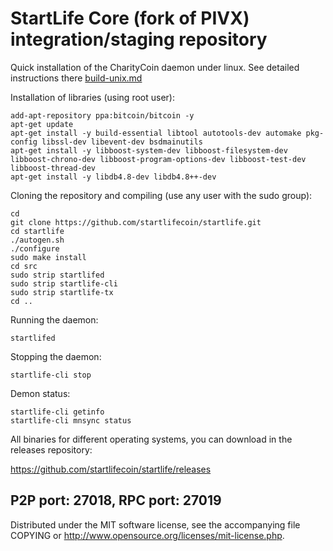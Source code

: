 StartLife Core (fork of PIVX) integration/staging repository
======================================



Quick installation of the CharityCoin daemon under linux. See detailed instructions there [build-unix.md](build-unix.md)

Installation of libraries (using root user):

    add-apt-repository ppa:bitcoin/bitcoin -y
    apt-get update
    apt-get install -y build-essential libtool autotools-dev automake pkg-config libssl-dev libevent-dev bsdmainutils
    apt-get install -y libboost-system-dev libboost-filesystem-dev libboost-chrono-dev libboost-program-options-dev libboost-test-dev libboost-thread-dev
    apt-get install -y libdb4.8-dev libdb4.8++-dev

Cloning the repository and compiling (use any user with the sudo group):

    cd
    git clone https://github.com/startlifecoin/startlife.git
    cd startlife
    ./autogen.sh
    ./configure
    sudo make install
    cd src
    sudo strip startlifed
    sudo strip startlife-cli
    sudo strip startlife-tx
    cd ..

Running the daemon:

    startlifed 

Stopping the daemon:

    startlife-cli stop

Demon status:

    startlife-cli getinfo
    startlife-cli mnsync status

All binaries for different operating systems, you can download in the releases repository:

https://github.com/startlifecoin/startlife/releases

P2P port: 27018, RPC port: 27019 
-
Distributed under the MIT software license, see the accompanying file COPYING or http://www.opensource.org/licenses/mit-license.php.
